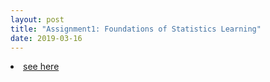 ```yaml
---
layout: post
title: "Assignment1: Foundations of Statistics Learning"
date: 2019-03-16
---
```

 <li><a href="{{ site.baseurl}}/microecon/assignment1.pdf">see here</a></li>

